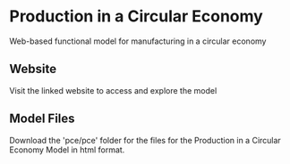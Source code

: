 # Production in a Circular Economy
Web-based functional model for manufacturing in a circular economy

## Website
Visit the linked website to access and explore the model

## Model Files
Download the 'pce/pce' folder for the files for the Production in a Circular Economy Model in html format.
